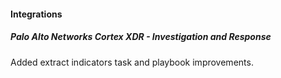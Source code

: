
#### Integrations
##### Palo Alto Networks Cortex XDR - Investigation and Response
Added extract indicators task and playbook improvements.